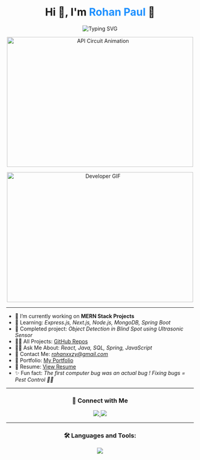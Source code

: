 <h1 align="center">Hi 👋, I'm <span style="color:#1E90FF;">Rohan Paul</span> 🚀</h1>

<p align="center">
  <img src="https://readme-typing-svg.herokuapp.com?font=Fira+Code&size=25&duration=2000&pause=1000&color=4169E1&center=true&width=450&lines=Welcome+to+My+GitHub+Profile!;Full+Stack+Developer+%7C+Java+%7C+MERN+Stack;Exploring+Tech+with+Creativity+%f0%9f%a7%a0" alt="Typing SVG" />
</p>

<p align="center">
  <img src="https://user-images.githubusercontent.com/74038190/213910845-af37a709-8995-40d6-be59-724526e3c3d7.gif" width="500" height="350" alt="API Circuit Animation">
</p>


<p align="center">
  <img src="https://media.giphy.com/media/qgQUggAC3Pfv687qPC/giphy.gif" style="width:500px; height:350px; object-fit: cover;" alt="Developer GIF">
</p>

---

- 💼 I’m currently working on **MERN Stack Projects**
- 🌱 Learning: *Express.js, Next.js, Node.js, MongoDB, Spring Boot*
- 🔗 Completed project: *Object Detection in Blind Spot using Ultrasonic Sensor*
- 👨‍💻 All Projects: [GitHub Repos](https://github.com/rohaney09?tab=repositories)
- 🙋‍♂️ Ask Me About: *React, Java, SQL, Spring, JavaScript*
- 📧 Contact Me: *rohanxxzy@gmail.com*
- 📅 Portfolio: [My Portfolio](https://rohanxxzy.wixsite.com/rohan-portfolio)
- 📄 Resume: [View Resume](https://drive.google.com/file/d/1vma8dft2froGLLqalEtPI0svteF5070D/view?usp=drive_link)
- ✨ Fun fact: *The first computer bug was an actual bug ! Fixing bugs = Pest Control 🐛🚀*

---

<h3 align="center">💬 Connect with Me</h3>
<p align="center">
  <a href="https://www.linkedin.com/in/rohanpaul888" target="_blank">
    <img src="https://img.shields.io/badge/LinkedIn-blue?logo=linkedin&style=for-the-badge" />
  </a>
  <a href="https://www.hackerrank.com/profile/rohanxxzy" target="_blank">
    <img src="https://img.shields.io/badge/HackerRank-2EC866?logo=hackerrank&style=for-the-badge" />
  </a>
</p>

---

<h3 align="center">🛠️ Languages and Tools:</h3>
<p align="center">
  <img src="https://skillicons.dev/icons?i=java,react,nodejs,mongodb,express,javascript,html,css,figma,mysql,linux,python,c,cpp" />
</p>


